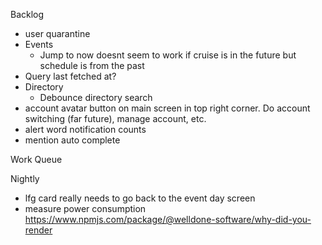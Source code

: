 Backlog
* user quarantine
* Events
  * Jump to now doesnt seem to work if cruise is in the future but schedule is from the past
* Query last fetched at?
* Directory
  * Debounce directory search
* account avatar button on main screen in top right corner. Do account switching (far future), manage account, etc.
* alert word notification counts
* mention auto complete

Work Queue

Nightly
* lfg card really needs to go back to the event day screen
* measure power consumption https://www.npmjs.com/package/@welldone-software/why-did-you-render
